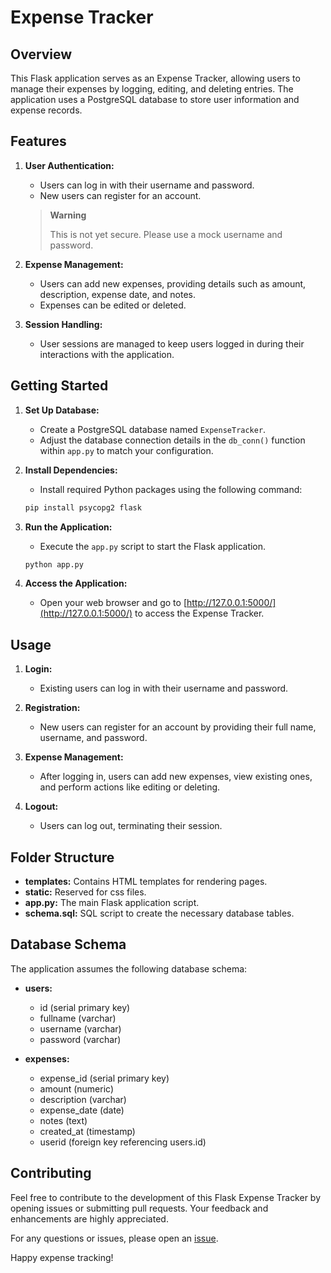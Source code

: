# Expense Tracker

## Overview

This Flask application serves as an Expense Tracker, allowing users to manage their expenses by logging, editing, and deleting entries. The application uses a PostgreSQL database to store user information and expense records.

## Features

1. **User Authentication:**
    - Users can log in with their username and password.
    - New users can register for an account. 
	> **Warning**
	>
	> This is not yet secure. Please use a mock username and password.

2. **Expense Management:**
    - Users can add new expenses, providing details such as amount, description, expense date, and notes.
    - Expenses can be edited or deleted.

3. **Session Handling:**
    - User sessions are managed to keep users logged in during their interactions with the application.

## Getting Started

1. **Set Up Database:**
    - Create a PostgreSQL database named `ExpenseTracker`.
    - Adjust the database connection details in the `db_conn()` function within `app.py` to match your configuration.

2. **Install Dependencies:**
    - Install required Python packages using the following command:

    ```bash
    pip install psycopg2 flask
    ```

3. **Run the Application:**
    - Execute the `app.py` script to start the Flask application.

    ```bash
    python app.py
    ```

4. **Access the Application:**
    - Open your web browser and go to [http://127.0.0.1:5000/](http://127.0.0.1:5000/) to access the Expense Tracker.

## Usage

1. **Login:**
    - Existing users can log in with their username and password.

2. **Registration:**
    - New users can register for an account by providing their full name, username, and password.

3. **Expense Management:**
    - After logging in, users can add new expenses, view existing ones, and perform actions like editing or deleting.

4. **Logout:**
    - Users can log out, terminating their session.

## Folder Structure

- **templates:** Contains HTML templates for rendering pages.
- **static:** Reserved for css files.
- **app.py:** The main Flask application script.
- **schema.sql:** SQL script to create the necessary database tables.

## Database Schema

The application assumes the following database schema:

- **users:**
    - id (serial primary key)
    - fullname (varchar)
    - username (varchar)
    - password (varchar)

- **expenses:**
    - expense_id (serial primary key)
    - amount (numeric)
    - description (varchar)
    - expense_date (date)
    - notes (text)
    - created_at (timestamp)
    - userid (foreign key referencing users.id)

## Contributing

Feel free to contribute to the development of this Flask Expense Tracker by opening issues or submitting pull requests. Your feedback and enhancements are highly appreciated.

For any questions or issues, please open an [issue](https://github.com/valpaulo/ExpenseTracker/issues).

Happy expense tracking!